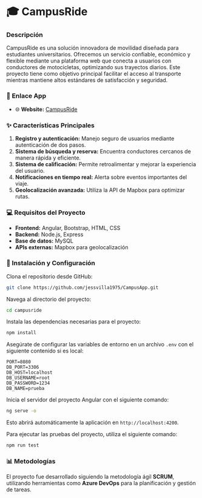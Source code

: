 # 🎓 CampusRide

###  Descripción
CampusRide es una solución innovadora de movilidad diseñada para estudiantes universitarios. Ofrecemos un servicio confiable, económico y flexible mediante una plataforma web que conecta a usuarios con conductores de motocicletas, optimizando sus trayectos diarios. Este proyecto tiene como objetivo principal facilitar el acceso al transporte mientras mantiene altos estándares de satisfacción y seguridad.

### 🚀 Enlace App
* 🌐 **Website:** [CampusRide](https://jessvilla1975.github.io/CampusApp/home)

### ✨ Características Principales

1.  **Registro y autenticación:** Manejo seguro de usuarios mediante autenticación de dos pasos.
2.  **Sistema de búsqueda y reserva:** Encuentra conductores cercanos de manera rápida y eficiente.
3. **Sistema de calificación:** Permite retroalimentar y mejorar la experiencia del usuario.
4.  **Notificaciones en tiempo real:** Alerta sobre eventos importantes del viaje.
5. **Geolocalización avanzada:** Utiliza la API de Mapbox para optimizar rutas.


### 💻 Requisitos del Proyecto

*  **Frontend:** Angular, Bootstrap, HTML, CSS
*  **Backend:** Node.js, Express
*  **Base de datos:** MySQL
*  **APIs externas:** Mapbox para geolocalización

### 🚀 Instalación y Configuración

Clona el repositorio desde GitHub:

```bash
git clone https://github.com/jessvilla1975/CampusApp.git
```

Navega al directorio del proyecto:

```bash
cd campusride
```

Instala las dependencias necesarias para el proyecto:

```bash
npm install
```

Asegúrate de configurar las variables de entorno en un archivo `.env` con el siguiente contenido si es local:

```plaintext
PORT=8080
DB_PORT=3306
DB_HOST=localhost
DB_USERNAME=root
DB_PASSWORD=1234
DB_NAME=prueba
```

Inicia el servidor del proyecto Angular con el siguiente comando:

```bash
ng serve -o
```

Esto abrirá automáticamente la aplicación en `http://localhost:4200`.

Para ejecutar las pruebas del proyecto, utiliza el siguiente comando:

```bash
npm run test
```

### 📊 Metodologías
El proyecto fue desarrollado siguiendo la metodología ágil **SCRUM**, utilizando herramientas como **Azure DevOps** para la planificación y gestión de tareas.





